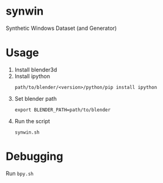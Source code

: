 # synwin
Synthetic Windows Dataset (and Generator)

# Usage
 1. Install blender3d
 2. Install ipython  
    ```
    path/to/blender/<version>/python/pip install ipython
    ```
 2. Set blender path
     ```
     export BLENDER_PATH=path/to/blender
     ```
 3. Run the script
    ```
    synwin.sh
    ```

# Debugging
 Run `bpy.sh`